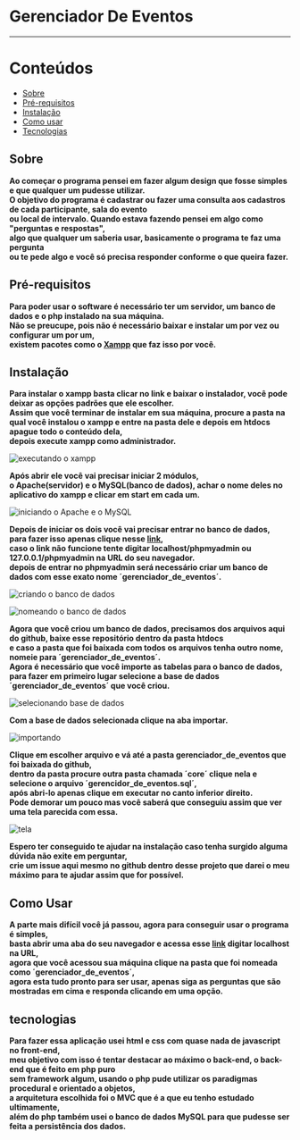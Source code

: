 # Gerenciador De Eventos
---
Conteúdos
=================
   * [Sobre](#Sobre)
   * [Pré-requisitos](#Pré-requisitos)
   * [Instalação](#instalacao)
   * [Como usar](#como-usar)
   * [Tecnologias](#tecnologias)

## Sobre
__Ao começar o programa pensei em fazer algum design que fosse simples e que qualquer um pudesse utilizar.  
O objetivo do programa é cadastrar ou fazer uma consulta aos cadastros de cada participante, sala do evento  
ou local de intervalo. Quando estava fazendo pensei em algo como "perguntas e respostas",  
algo que qualquer um saberia usar, basicamente o programa te faz uma pergunta  
ou te pede algo e você só precisa responder conforme o que queira fazer.__  

## Pré-requisitos
__Para poder usar o software é necessário ter um servidor, um banco de dados e o php instalado na sua máquina.  
Não se preucupe, pois não é necessário baixar e instalar um por vez ou configurar um por um,  
existem pacotes como o [Xampp](https://www.apachefriends.org/pt_br/index.html) que faz isso por você.__  

## Instalação
__Para instalar o xampp basta clicar no link e baixar o instalador, você pode deixar as opções padrões que ele escolher.  
Assim que você terminar de instalar em sua máquina, procure a pasta na qual você instalou o xampp e entre na pasta dele e depois em htdocs  
apague todo o conteúdo dela,  
depois execute xampp como administrador.__  

![executando o xampp](assets/media/executandoOXampp.png)    

__Após abrir ele você vai precisar iniciar 2 módulos,  
o Apache(servidor) e o MySQL(banco de dados), achar o nome deles no aplicativo do xampp e clicar em start em cada um.__  

![iniciando o Apache e o MySQL](assets/media/iniciandoOApacheEOMySQL.png)  

__Depois de iniciar os dois você vai precisar entrar no banco de dados,  
para fazer isso apenas clique nesse [link](http://localhost/phpmyadmin),  
caso o link não funcione tente digitar localhost/phpmyadmin ou 127.0.0.1/phpmyadmin na URL do seu navegador.  
depois de entrar no phpmyadmin será necessário criar um banco de dados com esse exato nome ´gerenciador_de_eventos´.__  

![criando o banco de dados](assets/media/criandoBancoDeDados.png)  

![nomeando o banco de dados](assets/media/nomeandoBancoDeDados.png)  

__Agora que você criou um banco de dados, precisamos dos arquivos aqui do github, baixe esse repositório dentro da pasta htdocs  
e caso a pasta que foi baixada com todos os arquivos tenha outro nome, nomeie para ´gerenciador_de_eventos´.  
Agora é necessário que você importe as tabelas para o banco de dados,  
para fazer em primeiro lugar selecione a base de dados ´gerenciador_de_eventos´ que você criou.__  

![selecionando base de dados](assets/media/selecionandoBaseDeDados.png)  

__Com a base de dados selecionada clique na aba importar.__  

![importando](assets/media/importando.png)  

__Clique em escolher arquivo e vá até a pasta gerenciador_de_eventos que foi baixada do github,  
dentro da pasta procure outra pasta chamada ´core´ clique nela e selecione o arquivo ´gerencidor_de_eventos.sql´,  
após abri-lo apenas clique em executar no canto inferior direito.  
Pode demorar um pouco mas você saberá que conseguiu assim que ver uma tela parecida com essa.__  

![tela](assets/media/tela.png)  

__Espero ter conseguido te ajudar na instalação caso tenha surgido alguma dúvida não exite em perguntar,  
crie um issue aqui mesmo no github dentro desse projeto que darei o meu máximo para te ajudar assim que for possível.__

## Como Usar
__A parte mais difícil você já passou, agora para conseguir usar o programa é simples,  
basta abrir uma aba do seu navegador e acessa esse [link](http://localhost/) digitar localhost na URL,  
agora que você acessou sua máquina clique na pasta que foi nomeada como ´gerenciador_de_eventos´,  
agora esta tudo pronto para ser usar, apenas siga as perguntas que são mostradas em cima e responda clicando em uma opção.__  

## tecnologias
__Para fazer essa aplicação usei html e css com quase nada de javascript no front-end,  
meu objetivo com isso é tentar destacar ao máximo o back-end, o back-end que é feito em php puro   
sem framework algum, usando o php pude utilizar os paradigmas procedural e orientado a objetos,  
a arquitetura escolhida foi o MVC que é a que eu tenho estudado ultimamente,  
além do php também usei o banco de dados MySQL para que pudesse ser feita a persistência dos dados.__  
